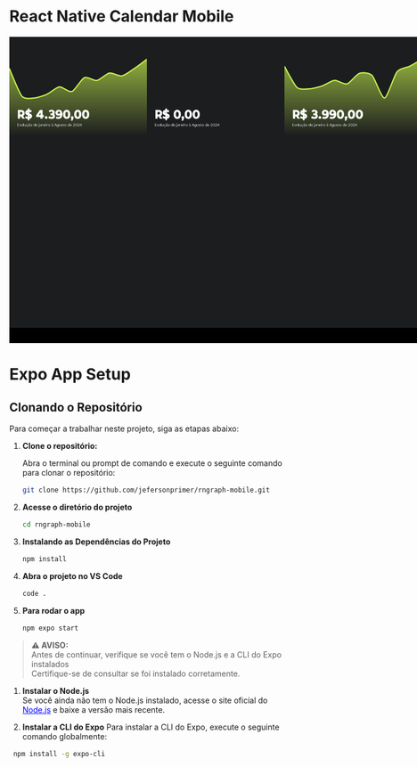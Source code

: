 # React Native Calendar Mobile

<div style="display: flex; justify-content: space-between; margin-right: 6px; margin-top: 20px;">
  <img src="./assets/image1.png" alt="iPhone Home Preview" style="width: 270px; height: 550px;">
  <img src="./assets/image2.png" alt="iPhone Splash Preview (Dark)" style="width: 270px; height: 550px;">
  <img src="./assets/image3.png" alt="iPhone Splash Preview (Dark)" style="width: 270px; height: 550px;">
</div>

# Expo App Setup

## Clonando o Repositório

Para começar a trabalhar neste projeto, siga as etapas abaixo:

1. **Clone o repositório:**

   Abra o terminal ou prompt de comando e execute o seguinte comando para clonar o repositório:

   ```bash
   git clone https://github.com/jefersonprimer/rngraph-mobile.git

2. **Acesse o diretório do projeto**
    ```bash
   cd rngraph-mobile

3. **Instalando as Dependências do Projeto**
      ```bash
   npm install

4. **Abra o projeto no VS Code**
      ```bash
   code .

5. **Para rodar o app**
      ```bash
   npm expo start

> **⚠️ AVISO:**  
> Antes de continuar, verifique se você tem o Node.js e a CLI do Expo instalados <br/>
> Certifique-se de consultar se foi instalado corretamente.
> 

1. **Instalar o Node.js**  
Se você ainda não tem o Node.js instalado, acesse o site oficial do <a href="https://nodejs.org/pt" target="_blank" style="color: blue;">Node.js</a> e baixe a versão mais recente.

2. **Instalar a CLI do Expo**
Para instalar a CLI do Expo, execute o seguinte comando globalmente:
  ```bash
   npm install -g expo-cli
